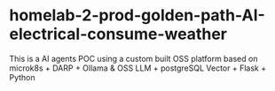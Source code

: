 # homelab-2-prod-golden-path-AI-electrical-consume-weather
This is a AI agents POC using a custom built OSS platform based on microk8s + DARP + Ollama &amp; OSS LLM + postgreSQL Vector + Flask + Python
